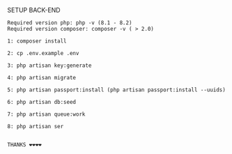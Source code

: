 SETUP BACK-END 

    Required version php: php -v (8.1 - 8.2)
    Required version composer: composer -v ( > 2.0)

    1: composer install

    2: cp .env.example .env

    3: php artisan key:generate

    4: php artisan migrate

    5: php artisan passport:install (php artisan passport:install --uuids)

    6: php artisan db:seed

    7: php artisan queue:work

    8: php artisan ser


    THANKS ❤️❤️❤️❤️
